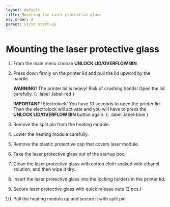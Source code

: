 ```yaml
---
layout: default
title: Mounting the laser protective glass
nav_order: 2
parent: First start-up
---
```

<h1> Mounting the laser protective glass </h1>

1. From the main menu choose **UNLOCK LID/OVERFLOW BIN**.

2. Press down firmly on the printer lid and pull the lid upword by the handle.

   **WARNING!** The printer lid is heavy! Risk of crushing hands! Open the lid carefully.
   {: .label .label-red }
   
   **IMPORTANT!** Electrolock! You have 10 seconds to open the printer lid. Then the electrolock will activate and you will have to press the **UNLOCK LID/OVERFLOW BIN** button again.
   {: .label .label-blue }

3. Remove the split pin from the heating module. 

4. Lower the heating module carefully. 

5. Remove the plastic protective cap that covers laser module. 

6. Take the laser protective glass out of the startup box.

7. Clean the laser protective glass with cotton cloth soaked with ethanol solution, and then wipe it dry.

8. Insert the laser protective glass into the locking holders in the printer lid.

9. Secure laser protective glass with quick release nuts (2 pcs.)

10. Pull the heating module up and secure it with split pin. 
